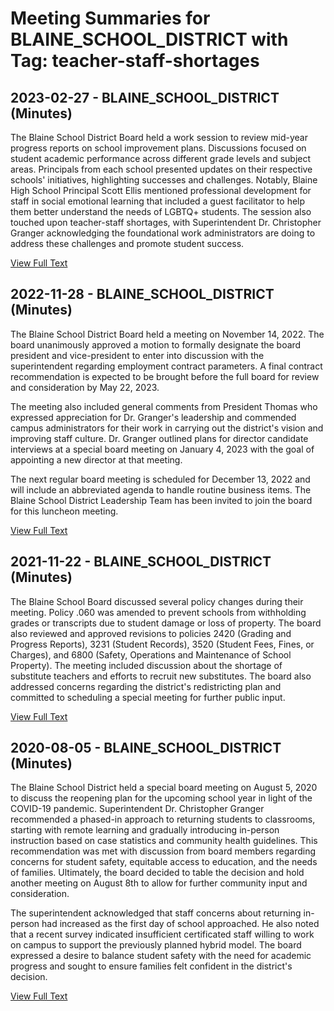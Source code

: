 # Meeting Summaries for BLAINE_SCHOOL_DISTRICT with Tag: teacher-staff-shortages

## 2023-02-27 - BLAINE_SCHOOL_DISTRICT (Minutes)

The Blaine School District Board held a work session to review mid-year progress reports on school improvement plans.  Discussions focused on student academic performance across different grade levels and subject areas.  Principals from each school presented updates on their respective schools' initiatives, highlighting successes and challenges. Notably, Blaine High School Principal Scott Ellis mentioned professional development for staff in social emotional learning that included a guest facilitator to help them better understand the needs of LGBTQ+ students. The session also touched upon teacher-staff shortages, with Superintendent Dr. Christopher Granger acknowledging the foundational work administrators are doing to address these challenges and promote student success.

[View Full Text](https://raw.githubusercontent.com/VoronoiPerspectives/WashingtonStateSchoolBoardExplorer/refs/heads/main/data/countries/usa/states/wa/counties/whatcom/school_boards/blaine_school_district/2023/processed/2023-02-27-minutes.txt)

## 2022-11-28 - BLAINE_SCHOOL_DISTRICT (Minutes)

The Blaine School District Board held a meeting on November 14, 2022.  The board unanimously approved a motion to formally designate the board president and vice-president to enter into discussion with the superintendent regarding employment contract parameters. A final contract recommendation is expected to be brought before the full board for review and consideration by May 22, 2023.

The meeting also included general comments from President Thomas who expressed appreciation for Dr. Granger's leadership and commended campus administrators for their work in carrying out the district's vision and improving staff culture.  Dr. Granger outlined plans for director candidate interviews at a special board meeting on January 4, 2023 with the goal of appointing a new director at that meeting.

The next regular board meeting is scheduled for December 13, 2022 and will include an abbreviated agenda to handle routine business items. The Blaine School District Leadership Team has been invited to join the board for this luncheon meeting.

[View Full Text](https://raw.githubusercontent.com/VoronoiPerspectives/WashingtonStateSchoolBoardExplorer/refs/heads/main/data/countries/usa/states/wa/counties/whatcom/school_boards/blaine_school_district/2022/processed/2022-11-28-minutes.txt)

## 2021-11-22 - BLAINE_SCHOOL_DISTRICT (Minutes)

The Blaine School Board discussed several policy changes during their meeting. Policy .060 was amended to prevent schools from withholding grades or transcripts due to student damage or loss of property.  The board also reviewed and approved revisions to policies 2420 (Grading and Progress Reports), 3231 (Student Records), 3520 (Student Fees, Fines, or Charges), and 6800 (Safety, Operations and Maintenance of School Property). The meeting included discussion about the shortage of substitute teachers and efforts to recruit new substitutes.  The board also addressed concerns regarding the district's redistricting plan and committed to scheduling a special meeting for further public input.

[View Full Text](https://raw.githubusercontent.com/VoronoiPerspectives/WashingtonStateSchoolBoardExplorer/refs/heads/main/data/countries/usa/states/wa/counties/whatcom/school_boards/blaine_school_district/2021/processed/2021-11-22-minutes.txt)

## 2020-08-05 - BLAINE_SCHOOL_DISTRICT (Minutes)

The Blaine School District held a special board meeting on August 5, 2020 to discuss the reopening plan for the upcoming school year in light of the COVID-19 pandemic. Superintendent Dr. Christopher Granger recommended a phased-in approach to returning students to classrooms, starting with remote learning and gradually introducing in-person instruction based on case statistics and community health guidelines. This recommendation was met with discussion from board members regarding concerns for student safety, equitable access to education, and the needs of families. Ultimately, the board decided to table the decision and hold another meeting on August 8th to allow for further community input and consideration.

The superintendent acknowledged that staff concerns about returning in-person had increased as the first day of school approached.  He also noted that a recent survey indicated insufficient certificated staff willing to work on campus to support the previously planned hybrid model. The board expressed a desire to balance student safety with the need for academic progress and sought to ensure families felt confident in the district's decision.

[View Full Text](https://raw.githubusercontent.com/VoronoiPerspectives/WashingtonStateSchoolBoardExplorer/refs/heads/main/data/countries/usa/states/wa/counties/whatcom/school_boards/blaine_school_district/2020/processed/2020-08-05-minutes.txt)

